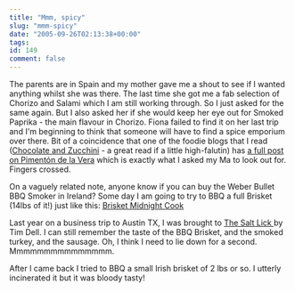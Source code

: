 ```yaml
---
title: "Mmm, spicy"
slug: "mmm-spicy"
date: "2005-09-26T02:13:38+00:00"
tags:
id: 149
comment: false
---
```


The parents are in Spain and my mother gave me a shout to see if I wanted anything whilst she was there. The last time she got me a fab selection of Chorizo and Salami which I am still working through. So I just asked for the same again. But I also asked her if she would keep her eye out for Smoked Paprika - the main flavour in Chorizo. Fiona failed to find it on her last trip and I'm beginning to think that someone will have to find a  spice emporium  over there. Bit of a coincidence that one of the foodie blogs that I read ([Chocolate and Zucchini](http://chocolateandzucchini.com) - a great read if a little high-falutin) has [a full post on Piment&oacute;n de la Vera](http://chocolateandzucchini.com/archives/2005/09/pimentn_de_la_vera.php) which is exactly what I asked my Ma to look out for. Fingers crossed.

On a vaguely related note, anyone know if you can buy the Weber Bullet BBQ Smoker in Ireland? Some day I am going to try to BBQ a full Brisket (14lbs of it!) just like this: [Brisket Midnight Cook](http://www.virtualweberbullet.com/brisket2.html)

Last year on a business trip to Austin TX, I was brought to [The Salt Lick ](http://www.saltlickbbq.com/)by Tim Dell. I can still remember the taste of the BBQ Brisket, and the smoked turkey, and the sausage. Oh, I think I need to lie down for a second. Mmmmmmmmmmmmmmm.

After I came back I tried to BBQ a small  Irish  brisket of 2 lbs or so. I utterly incinerated it but it was bloody tasty!
